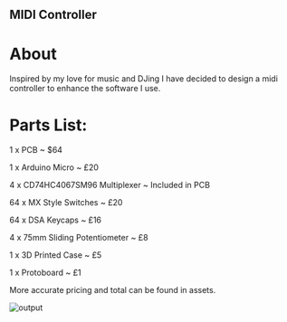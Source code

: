 ## MIDI Controller
# About
Inspired by my love for music and DJing I have decided to design a midi controller to enhance the software I use.


# Parts List:
1 x PCB ~ $64

1 x Arduino Micro ~ £20

4 x CD74HC4067SM96 Multiplexer ~ Included in PCB

64 x MX Style Switches ~ £20

64 x DSA Keycaps ~ £16

4 x 75mm Sliding Potentiometer ~ £8

1 x 3D Printed Case ~ £5

1 x Protoboard ~ £1

More accurate pricing and total can be found in assets.

![output](https://github.com/user-attachments/assets/0167bb74-ed05-4769-9610-35a7e62954c4)
